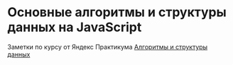 # Основные алгоритмы и структуры данных на JavaScript

Заметки по курсу от Яндекс Практикума [Алгоритмы и структуры данных](https://practicum.yandex.ru/algorithms/)